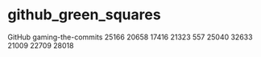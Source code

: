 # github_green_squares
GitHub gaming-the-commits
25166
20658
17416
21323
557
25040
32633
21009
22709
28018
